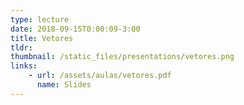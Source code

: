 ```yaml
---
type: lecture
date: 2018-09-15T0:00:09-3:00
title: Vetores
tldr: 
thumbnail: /static_files/presentations/vetores.png
links: 
    - url: /assets/aulas/vetores.pdf
      name: Slides
---
```

